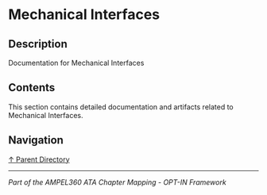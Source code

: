# Mechanical Interfaces

## Description

Documentation for Mechanical Interfaces

## Contents

This section contains detailed documentation and artifacts related to Mechanical Interfaces.

## Navigation

[↑ Parent Directory](../README.md)

---

*Part of the AMPEL360 ATA Chapter Mapping - OPT-IN Framework*
